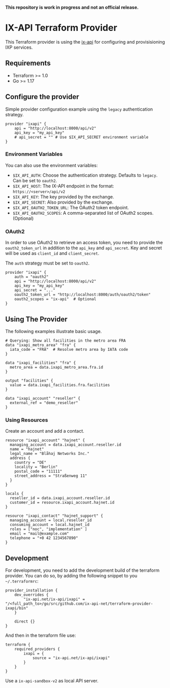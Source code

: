 
**This repository is work in progress and not an official release.**

# IX-API Terraform Provider

This Terraform provider is using the [ix-api](https://ix-api.net)
for configuring and provisisioning IXP services.


## Requirements
 * Terraform >= 1.0
 * Go >= 1.17


## Configure the provider

Simple provider configuration example using
the `legacy` authentication strategy.

```hcl
provider "ixapi" {
    api = "http://localhost:8000/api/v2"
    api_key = "my_api_key"
    # api_secret = "" # Use $IX_API_SECRET environment variable
}
```

### Environment Variables

You can also use the environment variables:

 * `$IX_API_AUTH`: Choose the authentication strategy. 
   Defaults to `legacy`. Can be set to `oauth2`.
 * `$IX_API_HOST`: The IX-API endpoint in the format: `https://<server>/api/v2`
 * `$IX_API_KEY`: The key provided by the exchange.
 * `$IX_API_SECRET`: Also provided by the exchange.
 * `$IX_API_OAUTH2_TOKEN_URL`: The OAuth2 token endpoint.
 * `$IX_API_OAUTH2_SCOPES`: A comma-separated list of OAuth2 scopes. (Optional)

### OAuth2

In order to use OAuth2 to retrieve an access token, you
need to provide the `oauth2_token_url` in addition to
the `api_key` and `api_secret`. Key and secret will be used
as `client_id` and `client_secret`.

The `auth` strategy must be set to `oauth2`.

```hcl
provider "ixapi" {
    auth = "oauth2"
    api = "http://localhost:8000/api/v2"
    api_key = "my_api_key"
    api_secret = "..."
    oauth2_token_url = "http://localhost:8000/auth/oauth2/token"
    oauth2_scopes = "ix-api"  # Optional
}
```


## Using The Provider

The following examples illustrate basic usage.

```hcl
# Querying: Show all facilities in the metro area FRA
data "ixapi_metro_area" "fra" {
  iata_code = "FRA"  # Resolve metro area by IATA code
}

data "ixapi_facilities" "fra" {
  metro_area = data.ixapi_metro_area.fra.id
}

output "facilities" {
  value = data.ixapi_facilities.fra.facilities
}

data "ixapi_account" "reseller" {
  external_ref = "demo_reseller"
}
```

### Using Resources

Create an account and add a contact.

```hcl
resource "ixapi_account" "hajnet" {
  managing_account = data.ixapi_account.reseller.id
  name = "hajnet"
  legal_name = "Blåhaj Networks Inc."
  address {
    country = "DE"
    locality = "Berlin"
    postal_code = "11111"
    street_address = "Straßenweg 11"
  }
}

locals {
  reseller_id = data.ixapi_account.reseller.id
  customer_id = resource.ixapi_account.hajnet.id
}

resource "ixapi_contact" "hajnet_support" {
  managing_account = local.reseller_id 
  consuming_account = local.hajnet_id
  roles = ["noc", "implementation" ]
  email = "mail@example.com" 
  telephone = "+0 42 1234567890"
}
```


## Development

For development, you need to add the development build
of the terraform provider. You can do so, by adding
the following snippet to you `~/.terraformrc`:

```hcl
provider_installation {
    dev_overrides {
        "ix-api.net/ix-api/ixapi" = "/<full_path_to>/go/src/github.com/ix-api-net/terraform-provider-ixapi/bin"
    }

    direct {}
}
```

And then in the terraform file use:

```hcl
terraform {
    required_providers {
        ixapi = {
            source = "ix-api.net/ix-api/ixapi"
        }
    }
}
```

Use a `ix-api-sandbox-v2` as local API server.




